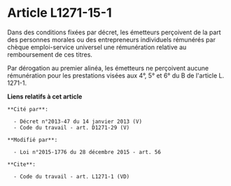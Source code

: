 # Article L1271-15-1

Dans des conditions fixées par décret, les émetteurs perçoivent de la part des personnes morales ou des entrepreneurs
individuels rémunérés par chèque emploi-service universel une rémunération relative au remboursement de ces titres. 

Par dérogation au premier alinéa, les émetteurs ne perçoivent aucune rémunération pour les prestations visées aux 4°, 5° et
6° du B de l'article L. 1271-1.

**Liens relatifs à cet article**

	**Cité par**:

	  - Décret n°2013-47 du 14 janvier 2013 (V)
	  - Code du travail - art. D1271-29 (V)

	**Modifié par**:

	  - Loi n°2015-1776 du 28 décembre 2015 - art. 56

	**Cite**:

	  - Code du travail - art. L1271-1 (VD)
